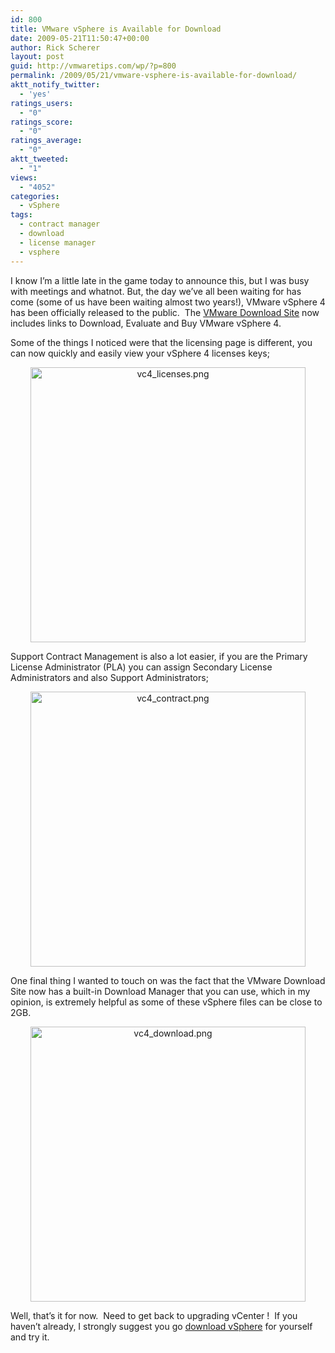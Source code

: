 ```yaml
---
id: 800
title: VMware vSphere is Available for Download
date: 2009-05-21T11:50:47+00:00
author: Rick Scherer
layout: post
guid: http://vmwaretips.com/wp/?p=800
permalink: /2009/05/21/vmware-vsphere-is-available-for-download/
aktt_notify_twitter:
  - 'yes'
ratings_users:
  - "0"
ratings_score:
  - "0"
ratings_average:
  - "0"
aktt_tweeted:
  - "1"
views:
  - "4052"
categories:
  - vSphere
tags:
  - contract manager
  - download
  - license manager
  - vsphere
---
```

I know I&#8217;m a little late in the game today to announce this, but I was busy with meetings and whatnot. But, the day we&#8217;ve all been waiting for has come (some of us have been waiting almost two years!), VMware vSphere 4 has been officially released to the public.  The <a href="http://www.vmware.com/download" target="_blank">VMware Download Site</a> now includes links to Download, Evaluate and Buy VMware vSphere 4.

Some of the things I noticed were that the licensing page is different, you can now quickly and easily view your vSphere 4 licenses keys;

<p style="text-align: center;">
  <a class="thickbox" href="http://vmwaretips.com/wp/wp-content/gallery/screenshots/vc4_licenses.png"><img class="ngg-singlepic ngg-center aligncenter" src="http://vmwaretips.com/wp/wp-content/gallery/screenshots/vc4_licenses.png" alt="vc4_licenses.png" width="440" /></a>
</p>

<p style="text-align: left;">
  Support Contract Management is also a lot easier, if you are the Primary License Administrator (PLA) you can assign Secondary License Administrators and also Support Administrators;
</p>

<p style="text-align: center;">
  <a class="thickbox" href="http://vmwaretips.com/wp/wp-content/gallery/screenshots/vc4_contract.png"><img class="ngg-singlepic ngg-center aligncenter" src="http://vmwaretips.com/wp/wp-content/gallery/screenshots/vc4_contract.png" alt="vc4_contract.png" width="440" /></a>
</p>

<p style="text-align: left;">
  One final thing I wanted to touch on was the fact that the VMware Download Site now has a built-in Download Manager that you can use, which in my opinion, is extremely helpful as some of these vSphere files can be close to 2GB.
</p>

<p style="text-align: center;">
  <a class="thickbox" href="http://vmwaretips.com/wp/wp-content/gallery/screenshots/vc4_download.png"><img class="ngg-singlepic ngg-center aligncenter" src="http://vmwaretips.com/wp/wp-content/gallery/screenshots/vc4_download.png" alt="vc4_download.png" width="440" /></a>
</p>

<p style="text-align: left;">
  Well, that&#8217;s it for now.  Need to get back to upgrading vCenter !  If you haven&#8217;t already, I strongly suggest you go <a href="http://www.vmware.com/download" target="_blank">download vSphere</a> for yourself and try it.
</p>

<p style="text-align: center;">